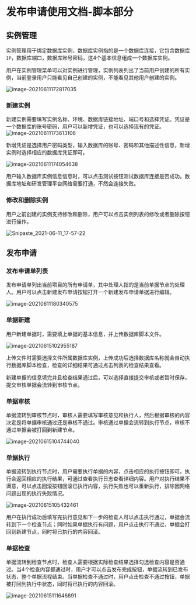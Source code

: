 # 发布申请使用文档-脚本部分

## 实例管理

实例管理用于绑定数据库实例，数据库实例指的是一个数据库连接，它包含数据库`IP`，数据库端口，数据库账号密码，这4个基本信息组成一个数据库实例。

用户在实例管理菜单可以对实例进行管理，实例列表列出了当前用户创建的所有实例，当前登录用户只能看见自己创建的实例，不能看见其他用户创建的实例。

![image-20210611172817035](./images/image-20210611172817035.png)

### 新建实例

新建实例需要填写实例名称、环境、数据库链接地址、端口号和选择凭证。凭证是一个数据库的账号密码，用户可以新增凭证，也可以选择现有的凭证。![image-20210611173613106](./images/image-20210611173613106.png)

新增凭证是选择用户密码类型，输入数据库的账号、密码和其他描述性信息，新增实例时选择相应的数据库凭证即可。

![image-20210611174054638](./images/image-20210611174054638.png)

用户输入数据库实例信息信息时，可以点击测试按钮测试数据库连接是否成功。数据库地址和研发管理平台网络需要打通，不然会连接失败。

### 修改和删除实例

用户之前创建的实例支持修改和删除，用户可以点击实例列表的修改或者删除按钮进行操作。

![Snipaste_2021-06-11_17-57-22](./images/Snipaste_2021-06-11_17-57-22.png)

## 发布申请

### 发布申请单列表

发布申请单列出当前项目的所有申请单，其中处理人指的是当前单据节点的处理人。用户可以点击新建发布申请按钮打开一个新建发布申请单据进行编辑。

![image-20210611180340575](./images/image-20210611180340575.png)

### 单据新建

用户新建单据时，需要填上单据的基本信息，并上传数据库脚本文件。

![image-20210615102955187](./images/image-20210615102955187.png)

上传文件时需要选择文件所属数据库实例，上传成功后选择数据库名称就会自动执行数据库脚本检查，检查的详细结果可通过点击列表的检查结果查看。

新建单据的信息填完并且检查结果通过后，可以选择直接提交审核或者暂时保存，提交审核单据会流转到审核节点。

### 单据审核

单据流转到审核节点时，审核人需要填写审核意见和执行人，然后根据审核的内容决定是将单据审核通过还是审核不通过。审核通过单据会流转到执行节点，审核不通过单据会被打回到新建节点。

![image-20210615104744040](./images/image-20210615104744040.png)

### 单据执行

单据流转到执行节点时，用户需要执行单据的内容，点击相应的执行按钮即可。执行会返回相应的执行结果，可通过查看执行日志查看详细内容。用户对执行结果不满意，可以点击回滚按钮回滚已执行内容，执行失败也可以重新执行，排除因网络问题出现的执行失败情况。

![image-20210615105432461](./images/image-20210615105432461.png)

用户在执行成功后填写完执行意见和下一步的检查人可以点击执行通过，单据会流转到下一个检查节点；同时如果单据执行有问题，用户点击执行不通过，单据会打回到新建节点，同时将已执行的内容回滚。

### 单据检查

单据流转到检查节点时，检查人需要根据实际检查结果选择勾选检查内容是否通过。当4个检查内容都通过时，用户才可以点击发布完成按钮，单据流转到已发布状态，整个单据流程结束。当单据检查不通过时，用户点击检查不通过按钮，单据被打回到执行中状态，同时将已执行的内容回滚。

![image-20210615111646891](./images/image-20210615111646891.png)